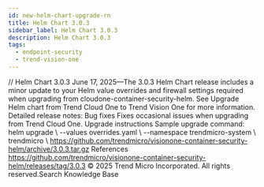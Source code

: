 ```yaml
---
id: new-helm-chart-upgrade-rn
title: Helm Chart 3.0.3
sidebar_label: Helm Chart 3.0.3
description: Helm Chart 3.0.3
tags:
  - endpoint-security
  - trend-vision-one
---
```


/*<![CDATA[*/ $('#title').html($('meta[name=map-description]').attr('content')); /*]]>*/ Helm Chart 3.0.3 June 17, 2025—The 3.0.3 Helm Chart release includes a minor update to your Helm value overrides and firewall settings required when upgrading from cloudone-container-security-helm. See Upgrade Helm chart from Trend Cloud One to Trend Vision One for more information. Detailed release notes: Bug fixes Fixes occasional issues when upgrading from Trend Cloud One. Upgrade instructions Sample upgrade command: helm upgrade \ --values overrides.yaml \ --namespace trendmicro-system \ trendmicro \ https://github.com/trendmicro/visionone-container-security-helm/archive/3.0.3.tar.gz References https://github.com/trendmicro/visionone-container-security-helm/releases/tag/3.0.3 © 2025 Trend Micro Incorporated. All rights reserved.Search Knowledge Base